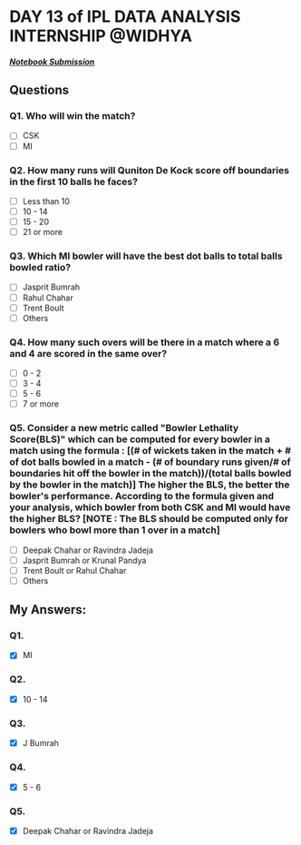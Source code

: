 # DAY 13 of IPL DATA ANALYSIS INTERNSHIP @WIDHYA
##### [Notebook Submission](https://github.com/shashwatk1/IPL_Data_Analysis/blob/main/Day_13_23_October/Day_13.ipynb)
## Questions
### Q1. Who will win the match?
- [ ] CSK
- [ ] MI

### Q2. How many runs will Quniton De Kock score off boundaries in the first 10 balls he faces?
- [ ] Less than 10
- [ ] 10 - 14
- [ ] 15 - 20
- [ ] 21 or more

### Q3. Which MI bowler will have the best dot balls to total balls bowled ratio?
- [ ] Jasprit Bumrah
- [ ] Rahul Chahar
- [ ] Trent Boult
- [ ] Others

### Q4. How many such overs will be there in a match where a 6 and 4 are scored in the same over?
- [ ] 0 - 2
- [ ] 3 - 4
- [ ] 5 - 6
- [ ] 7 or more

### Q5. Consider a new metric called "Bowler Lethality Score(BLS)" which can be computed for every bowler in a match using the formula : [(# of wickets taken in the match + # of dot balls bowled in a match - (# of boundary runs given/# of boundaries hit off the bowler in the match))/(total balls bowled by the bowler in the match)] The higher the BLS, the better the bowler's performance. According to the formula given and your analysis, which bowler from both CSK and MI would have the higher BLS? [NOTE : The BLS should be computed only for bowlers who bowl more than 1 over in a match] 
- [ ] Deepak Chahar or Ravindra Jadeja
- [ ] Jasprit Bumrah or Krunal Pandya
- [ ] Trent Boult or Rahul Chahar
- [ ] Others

## My Answers:
### Q1.
- [x] MI
### Q2.
- [x] 10 - 14
### Q3.
- [x] J Bumrah
### Q4.
- [x] 5 - 6
### Q5.
- [x] Deepak Chahar or Ravindra Jadeja